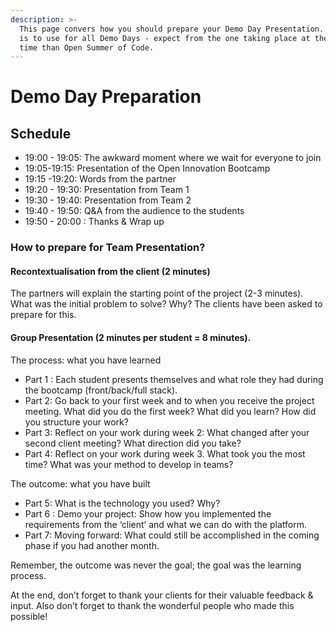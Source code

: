 ```yaml
---
description: >-
  This page convers how you should prepare your Demo Day Presentation. This page
  is to use for all Demo Days - expect from the one taking place at the same
  time than Open Summer of Code.
---
```


# Demo Day Preparation

## Schedule

- 19:00 - 19:05: The awkward moment where we wait for everyone to join
- 19:05-19:15: Presentation of the Open Innovation Bootcamp
- 19:15 -19:20: Words from the partner
- 19:20 - 19:30: Presentation from Team 1
- 19:30 - 19:40: Presentation from Team 2
- 19:40 - 19:50: Q&A from the audience to the students
- 19:50 - 20:00 : Thanks & Wrap up

### How to prepare for Team Presentation?

#### **Recontextualisation from the client \(2 minutes\)**

The partners will explain the starting point of the project \(2-3 minutes\). What was the initial problem to solve? Why? The clients have been asked to prepare for this.

#### Group Presentation \(2 minutes per student = 8 minutes\).

The process: what you have learned

- Part 1 : Each student presents themselves and what role they had during the bootcamp \(front/back/full stack\).
- Part 2: Go back to your first week and to when you receive the project meeting. What did you do the first week? What did you learn? How did you structure your work?
- Part 3: Reflect on your work during week 2: What changed after your second client meeting? What direction did you take?
- Part 4: Reflect on your work during week 3. What took you the most time? What was your method to develop in teams?

The outcome: what you have built

- Part 5: What is the technology you used? Why?
- Part 6 : Demo your project: Show how you implemented the requirements from the ‘client’ and what we can do with the platform.
- Part 7: Moving forward: What could still be accomplished in the coming phase if you had another month.

Remember, the outcome was never the goal; the goal was the learning process.

At the end, don’t forget to thank your clients for their valuable feedback & input. Also don’t forget to thank the wonderful people who made this possible!
